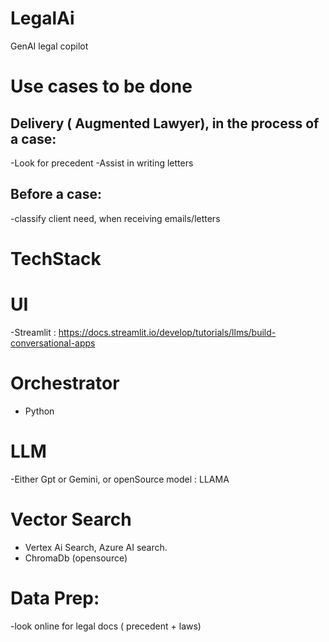 # LegalAi
GenAI legal copilot


# Use cases to be done
## Delivery ( Augmented Lawyer), in the process of a case:
  -Look for precedent
  -Assist in writing letters
## Before  a case:
  -classify client need, when receiving emails/letters


# TechStack

# UI
  -Streamlit : https://docs.streamlit.io/develop/tutorials/llms/build-conversational-apps

# Orchestrator
  - Python

# LLM
  -Either Gpt or Gemini, or openSource model : LLAMA

# Vector Search
  - Vertex Ai Search, Azure AI search.
  - ChromaDb (opensource)

# Data Prep:
  -look online for legal docs ( precedent + laws)
